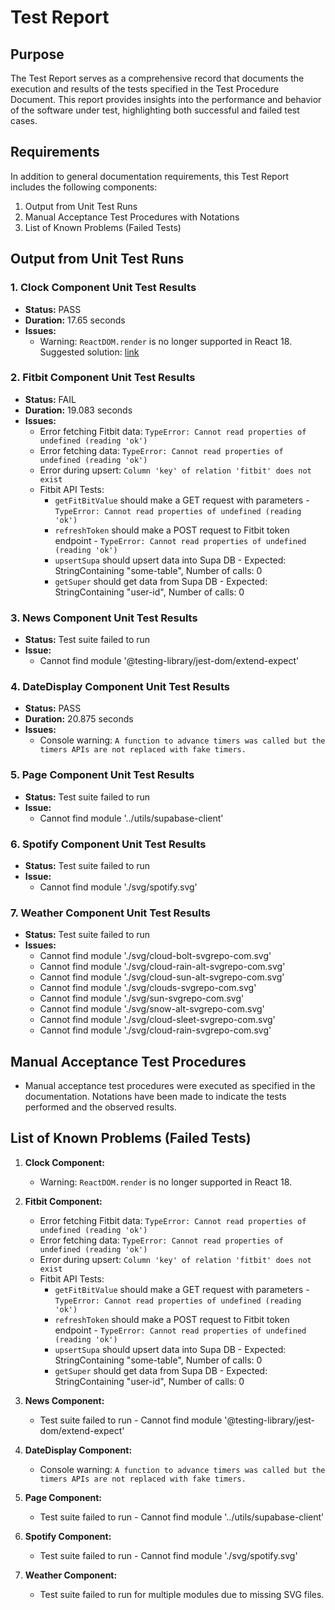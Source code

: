 # Test Report

## Purpose

The Test Report serves as a comprehensive record that documents the execution and results of the tests specified in the Test Procedure Document. This report provides insights into the performance and behavior of the software under test, highlighting both successful and failed test cases.

## Requirements

In addition to general documentation requirements, this Test Report includes the following components:

1. Output from Unit Test Runs
2. Manual Acceptance Test Procedures with Notations
3. List of Known Problems (Failed Tests)

## Output from Unit Test Runs

### 1. Clock Component Unit Test Results
- **Status:** PASS
- **Duration:** 17.65 seconds
- **Issues:**
  - Warning: `ReactDOM.render` is no longer supported in React 18. Suggested solution: [link](https://reactjs.org/link/switch-to-createroot)

### 2. Fitbit Component Unit Test Results
- **Status:** FAIL
- **Duration:** 19.083 seconds
- **Issues:**
  - Error fetching Fitbit data: `TypeError: Cannot read properties of undefined (reading 'ok')`
  - Error fetching data: `TypeError: Cannot read properties of undefined (reading 'ok')`
  - Error during upsert: `Column 'key' of relation 'fitbit' does not exist`
  - Fitbit API Tests:
    - `getFitBitValue` should make a GET request with parameters - `TypeError: Cannot read properties of undefined (reading 'ok')`
    - `refreshToken` should make a POST request to Fitbit token endpoint - `TypeError: Cannot read properties of undefined (reading 'ok')`
    - `upsertSupa` should upsert data into Supa DB - Expected: StringContaining "some-table", Number of calls: 0
    - `getSuper` should get data from Supa DB - Expected: StringContaining "user-id", Number of calls: 0

### 3. News Component Unit Test Results
- **Status:** Test suite failed to run
- **Issue:**
  - Cannot find module '@testing-library/jest-dom/extend-expect'

### 4. DateDisplay Component Unit Test Results
- **Status:** PASS
- **Duration:** 20.875 seconds
- **Issues:**
  - Console warning: `A function to advance timers was called but the timers APIs are not replaced with fake timers.`

### 5. Page Component Unit Test Results
- **Status:** Test suite failed to run
- **Issue:**
  - Cannot find module '../utils/supabase-client'

### 6. Spotify Component Unit Test Results
- **Status:** Test suite failed to run
- **Issue:**
  - Cannot find module './svg/spotify.svg'

### 7. Weather Component Unit Test Results
- **Status:** Test suite failed to run
- **Issues:**
  - Cannot find module './svg/cloud-bolt-svgrepo-com.svg'
  - Cannot find module './svg/cloud-rain-alt-svgrepo-com.svg'
  - Cannot find module './svg/cloud-sun-alt-svgrepo-com.svg'
  - Cannot find module './svg/clouds-svgrepo-com.svg'
  - Cannot find module './svg/sun-svgrepo-com.svg'
  - Cannot find module './svg/snow-alt-svgrepo-com.svg'
  - Cannot find module './svg/cloud-sleet-svgrepo-com.svg'
  - Cannot find module './svg/cloud-rain-svgrepo-com.svg'

## Manual Acceptance Test Procedures

- Manual acceptance test procedures were executed as specified in the documentation. Notations have been made to indicate the tests performed and the observed results.

## List of Known Problems (Failed Tests)

1. **Clock Component:**
   - Warning: `ReactDOM.render` is no longer supported in React 18.

2. **Fitbit Component:**
   - Error fetching Fitbit data: `TypeError: Cannot read properties of undefined (reading 'ok')`
   - Error fetching data: `TypeError: Cannot read properties of undefined (reading 'ok')`
   - Error during upsert: `Column 'key' of relation 'fitbit' does not exist`
   - Fitbit API Tests:
     - `getFitBitValue` should make a GET request with parameters - `TypeError: Cannot read properties of undefined (reading 'ok')`
     - `refreshToken` should make a POST request to Fitbit token endpoint - `TypeError: Cannot read properties of undefined (reading 'ok')`
     - `upsertSupa` should upsert data into Supa DB - Expected: StringContaining "some-table", Number of calls: 0
     - `getSuper` should get data from Supa DB - Expected: StringContaining "user-id", Number of calls: 0

3. **News Component:**
   - Test suite failed to run - Cannot find module '@testing-library/jest-dom/extend-expect'

4. **DateDisplay Component:**
   - Console warning: `A function to advance timers was called but the timers APIs are not replaced with fake timers.`

5. **Page Component:**
   - Test suite failed to run - Cannot find module '../utils/supabase-client'

6. **Spotify Component:**
   - Test suite failed to run - Cannot find module './svg/spotify.svg'

7. **Weather Component:**
   - Test suite failed to run for multiple modules due to missing SVG files.
